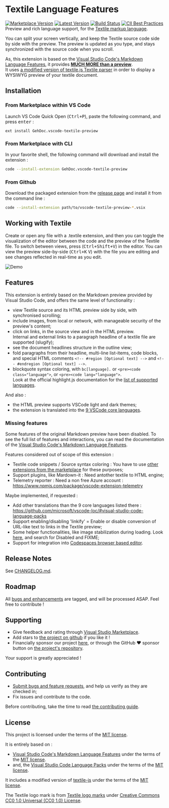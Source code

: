 # Textile Language Features

[![Marketplace Version](https://badgen.net/vs-marketplace/v/GehDoc.vscode-textile-preview?label=VS%20marketplace)](https://marketplace.visualstudio.com/items?itemName=GehDoc.vscode-textile-preview "View this project on Visual Studio Code Marketplace")
[![Latest Version](https://badgen.net/github/release/GehDoc/vscode-textile-preview?icon=github)](https://github.com/GehDoc/vscode-textile-preview/releases "View releases on GitHub")
[![Build Status](https://travis-ci.com/GehDoc/vscode-textile-preview.svg?branch=master)](https://travis-ci.com/GehDoc/vscode-textile-preview)
[![CII Best Practices](https://bestpractices.coreinfrastructure.org/projects/3273/badge)](https://bestpractices.coreinfrastructure.org/projects/3273)  
Preview and rich language support, for the [Textile markup language](https://textile-lang.com/).

You can split your screen vertically, and keep the Textile source code side by side with the preview. The preview is updated as you type, and stays synchronized with the source code when you scroll.

As, this extension is based on the [Visual Studio Code's Markdown Language Features](https://github.com/microsoft/vscode/tree/master/extensions/markdown-language-features), it provides **[MUCH MORE than a preview](#features)**.  
It uses [a modified version of textile.js Textile parser](https://github.com/GehDoc/textile-js) in order to display a WYSIWYG preview of your textile document.

## Installation

### From Marketplace within VS Code

Launch VS Code Quick Open (<kbd>Ctrl+P</kbd>), paste the following command, and press <kbd>enter</kbd> :
```
ext install GehDoc.vscode-textile-preview
```

### From Marketplace with CLI

In your favorite shell, the following command will download and install the extension :
```bash
code --install-extension GehDoc.vscode-textile-preview
```

### From Github

Download the packaged extension from the [release page](https://github.com/GehDoc/vscode-textile-preview/releases) and install it from the command line :
```bash
code --install-extension path/to/vscode-textile-preview-*.vsix
```

## Working with Textile

Create or open any file with a .textile extension, and then you can toggle the visualization of the editor between the code and the preview of the Textile file.
To switch between views, press (<kbd>Ctrl+Shift+V</kbd>) in the editor. You can view the preview side-by-side (<kbd>Ctrl+K</kbd> <kbd>V</kbd>) with the file you are editing and see changes reflected in real-time as you edit.

![Demo](https://raw.githubusercontent.com/GehDoc/vscode-textile-preview/master/media/readme/01-03-2020%2019:04:25.webm.gif)

## Features

This extension is entirely based on the Markdown preview provided by Visual Studio Code, and offers the same level of functionality :
* view Textile source and its HTML preview side by side, with synchronised scrolling;
* include images, from local or network, with manageable security of the preview's content;
* click on links, in the source view and in the HTML preview.  
Internal and external links to a paragraph headline of a textile file are supported (slugify);
* see the document headlines structure in the outline view;
* fold paragraphs from their headline, multi-line list-items, code blocks, and special HTML comments `<!-- #region [Optional text] -->` and `<!-- #endregion [Optional text] -->`.
* blockquote syntax coloring, with `bc[language].` or `<pre><code class="language">`, or `<pre><code lang="language">`.  
Look at the official highlight.js documentation for the [list of supported languages](https://highlightjs.org/static/demo/).

And also :
* the HTML preview supports VSCode light and dark themes;
* the extension is translated into the [9 VSCode core languages](https://github.com/microsoft/vscode-loc/#visual-studio-code-language-packs).

### Missing features

Some features of the original Markdown preview have been disabled. 
To see the full list of features and interactions, you can read the documentation of the [Visual Studio Code's Markdown Language Features](https://code.visualstudio.com/docs/languages/markdown#_markdown-preview).

Features considered out of scope of this extension :
* Textile code snippets / Source syntax coloring : You have to use [other extensions from the marketplace](https://marketplace.visualstudio.com/search?term=textile&target=VSCode&category=All%20categories&sortBy=Relevance) for these purposes;
* Support plugins, like Mardown-it : Need antother textile to HTML engine;
* Telemetry reporter : Need a non free Azure account : https://www.npmjs.com/package/vscode-extension-telemetry

Maybe implemented, if requested :
* Add other translations than the 9 core languages listed there : https://github.com/microsoft/vscode-loc/#visual-studio-code-language-packs
* Support enabling/disabling 'linkify' = Enable or disable conversion of URL-like text to links in the Textile preview;
* Some helper functionalities, like image stabilization during loading. Look [here](./src/textileEngine.ts), and search for Disabled and FIXME;
* Support for integration into [Codespaces browser based editor](https://code.visualstudio.com/api/advanced-topics/remote-extensions).

## Release Notes

See [CHANGELOG.md](CHANGELOG.md).

## Roadmap

All [bugs and enhancements](https://github.com/GehDoc/vscode-textile-preview/issues) are tagged, and will be processed ASAP. Feel free to contribute !

## Supporting

* Give feedback and rating through [Visual Studio Marketplace](https://marketplace.visualstudio.com/items?itemName=GehDoc.vscode-textile-preview).
* Add stars to [the project on github](https://github.com/GehDoc/vscode-textile-preview ) if you like it !
* Financially sponsor our project [here](https://www.patreon.com/geraldhameau), or through the GitHub ❤ sponsor button on [the project's repository](https://github.com/GehDoc/vscode-textile-preview/).

Your support is greatly appreciated !

## Contributing

* [Submit bugs and feature requests](https://github.com/GehDoc/vscode-textile-preview/issues), and help us verify as they are checked in;
* Fix issues and contribute to the code.

Before contributing, take the time to read [the contributing guide](CONTRIBUTING.md).

## License

This project is licensed under the terms of the [MIT license](./LICENSE.txt).

It is entirely based on :
* [Visual Studio Code's Markdown Language Features](https://github.com/Microsoft/vscode/tree/master/extensions/markdown-language-features) under the terms of the [MIT license](LICENSES/vscode-LICENSE.txt).
* and, the [Visual Studio Code Language Packs](https://github.com/microsoft/vscode-loc) under the terms of the [MIT license](LICENSES/vscode-loc-LICENSE.md).

It includes a modified version of [textile-js](https://github.com/GehDoc/textile-js) under the terms of the [MIT license](LICENSES/textile-js-LICENSE.txt).

The Textile logo mark is from [Textile logo marks](https://github.com/textile/textile-mark) under [Creative Commons CC0 1.0 Universal (CC0 1.0) License](https://creativecommons.org/publicdomain/zero/1.0/legalcode).
